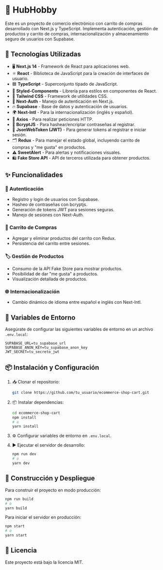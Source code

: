 # 🛒 HubHobby

Este es un proyecto de comercio electrónico con carrito de compras desarrollado con Next.js y TypeScript. Implementa autenticación, gestión de productos y carrito de compras, internacionalización y almacenamiento seguro de usuarios con Supabase.

## 🚀 Tecnologías Utilizadas

- 🖥️ **Next.js 14** - Framework de React para aplicaciones web.
- ⚛️ **React** - Biblioteca de JavaScript para la creación de interfaces de usuario.
- 🟦 **TypeScript** - Superconjunto tipado de JavaScript.
- 🎨 **Styled-Components** - Librería para estilos en componentes de React.
- 🌊 **Tailwind CSS** - Framework de utilidades CSS.
- 🔑 **Next-Auth** - Manejo de autenticación en Next.js.
- 🔥 **Supabase** - Base de datos y autenticación de usuarios.
- 🌍 **Next-Intl** - Para la internacionalización (inglés y español).
- 🔗 **Axios** - Para realizar peticiones HTTP.
- 🔐 **BcryptJS** - Para hashear/encriptar contraseñas al registrar.
- 🔑 **JsonWebToken (JWT)** - Para generar tokens al registrar e iniciar sesión.
- 🗂️ **Redux** - Para manejar el estado global, incluyendo carrito de compras y "me gusta" en productos.
- ⚠️ **SweetAlert** - Para alertas y notificaciones visuales.
- 🛍️ **Fake Store API** - API de terceros utilizada para obtener productos.

## ✨ Funcionalidades

### 🔑 Autenticación
- Registro y login de usuarios con Supabase.
- Hasheo de contraseñas con bcryptjs.
- Generación de tokens JWT para sesiones seguras.
- Manejo de sesiones con Next-Auth.

### 🛒 Carrito de Compras
- Agregar y eliminar productos del carrito con Redux.
- Persistencia del carrito entre sesiones.

### 🏷️ Gestión de Productos
- Consumo de la API Fake Store para mostrar productos.
- Posibilidad de dar "me gusta" a productos.
- Visualización detallada de productos.

### 🌐 Internacionalización
- Cambio dinámico de idioma entre español e inglés con Next-Intl.

## 🔧 Variables de Entorno

Asegúrate de configurar las siguientes variables de entorno en un archivo `.env.local`:

```env
SUPABASE_URL=tu_supabase_url
SUPABASE_ANON_KEY=tu_supabase_anon_key
JWT_SECRET=tu_secreto_jwt
```

## 📦 Instalación y Configuración

1. 📥 Clonar el repositorio:
   ```sh
   git clone https://github.com/tu_usuario/ecommerce-shop-cart.git
   ```

2. 📦 Instalar dependencias:
   ```sh
   cd ecommerce-shop-cart
   npm install
   # o
   yarn install
   ```

3. ⚙️ Configurar variables de entorno en `.env.local`.

4. ▶️ Ejecutar el servidor de desarrollo:
   ```sh
   npm run dev
   # o
   yarn dev
   ```

## 🚀 Construcción y Despliegue

Para construir el proyecto en modo producción:

```sh
npm run build
# o
yarn build
```

Para iniciar el servidor en producción:

```sh
npm start
# o
yarn start
```

## 📜 Licencia

Este proyecto está bajo la licencia MIT.

